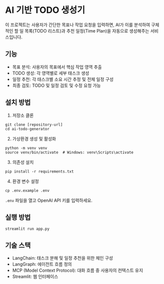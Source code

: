 # AI 기반 TODO 생성기

이 프로젝트는 사용자가 간단한 목표나 작업 요청을 입력하면, AI가 이를 분석하여 구체적인 할 일 목록(TODO 리스트)과 추천 일정(Time Plan)을 자동으로 생성해주는 서비스입니다.

## 기능

- 목표 분석: 사용자의 목표에서 핵심 작업 영역 추출
- TODO 생성: 각 영역별로 세부 태스크 생성
- 일정 추천: 각 태스크별 소요 시간 추정 및 전체 일정 구성
- 최종 검토: TODO 및 일정 검토 및 수정 요청 가능

## 설치 방법

1. 저장소 클론

```
git clone [repository-url]
cd ai-todo-generator
```

2. 가상환경 생성 및 활성화

```
python -m venv venv
source venv/bin/activate  # Windows: venv\Scripts\activate
```

3. 의존성 설치

```
pip install -r requirements.txt
```

4. 환경 변수 설정

```
cp .env.example .env
```

`.env` 파일을 열고 OpenAI API 키를 입력하세요.

## 실행 방법

```
streamlit run app.py
```

## 기술 스택

- LangChain: 태스크 분해 및 일정 추천을 위한 체인 구성
- LangGraph: 에이전트 흐름 정의
- MCP (Model Context Protocol): 대화 흐름 중 사용자의 컨텍스트 유지
- Streamlit: 웹 인터페이스
